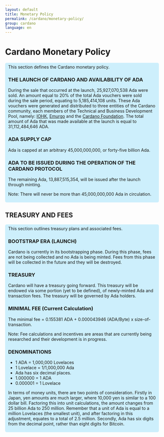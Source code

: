 ```yaml
---
layout: default
title: Monetary Policy
permalink: /cardano/monetary-policy/
group: cardano
language: en
---
```

<!-- Reviewed at 1bd2a2f5979233f4f50a7e66ab4e1819ac486400 -->

# Cardano Monetary Policy

<div style="border-radius:5px;padding:5px 10px;background: #cdeffc;" markdown="1">
This section defines the Cardano monetary policy.

### THE LAUNCH OF CARDANO AND AVAILABILITY OF ADA

During the sale that occurred at the launch, 25,927,070,538 Ada were sold. An amount equal to 20% of the total Ada vouchers were sold during the sale period, equating to 5,185,414,108 units. These Ada vouchers were generated and distributed to three entities of the Cardano community, each members of the Technical and Business Development Pool, namely: [IOHK](https://iohk.io), [Emurgo](http://emurgo.io/) and the [Cardano Foundation](https://cardanofoundation.org/). The total amount of Ada that was made available at the launch is equal to 31,112,484,646 ADA.

### ADA SUPPLY CAP
Ada is capped at an arbitrary 45,000,000,000, or forty-five billion Ada.

### ADA TO BE ISSUED DURING THE OPERATION OF THE CARDANO PROTOCOL
The remaining Ada, 13,887,515,354, will be issued after the launch through minting.

Note: There will never be more than 45,000,000,000 Ada in circulation.
</div>


## TREASURY AND FEES
<div style="border-radius:5px;padding:5px 10px;background: #cdeffc;" markdown="1">
This section outlines treasury plans and associated fees.

### BOOTSTRAP ERA (LAUNCH)
Cardano is currently in its bootstrapping phase. During this phase, fees are not being collected and no Ada is being minted. Fees from this phase will be collected in the future and they will be destroyed.

### TREASURY
Cardano will have a treasury going forward. This treasury will be endowed via some portion (yet to be defined), of newly-minted Ada and transaction fees. The treasury will be governed by Ada holders.

### MINIMAL FEE (Current Calculation)
The minimal fee = 0.155381 ADA + 0.000043946 (ADA/Byte) x size-of-transaction.

Note: Fee calculations and incentives are areas that are currently being researched and their development is in progress.

### DENOMINATIONS
- 1 ADA = 1,000,000 Lovelaces
- 1 Lovelace = 1/1,000,000 Ada
- Ada has six decimal places.
- 1.000000 = 1 ADA
- 0.000001 = 1 Lovelace

In terms of money units, there are two points of consideration. Firstly in Japan, yen amounts are much larger, where 10,000 yen is similar to a 100 dollar bill. Factoring this into unit calculations, the amount changes from 25 billion Ada to 250 million. Remember that a unit of Ada is equal to a million Lovelaces (the smallest unit), and after factoring in this adjustment, equates to a total of 2.5 million. Secondly, Ada has six digits from the decimal point, rather than eight digits for Bitcoin. 


</div>
